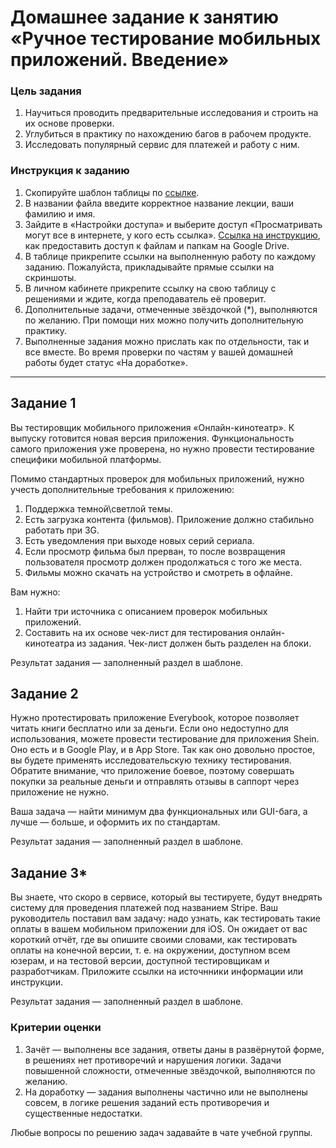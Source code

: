 # Домашнее задание к занятию «Ручное тестирование мобильных приложений. Введение»

### Цель задания

1. Научиться проводить предварительные исследования и строить на их основе проверки.
2. Углубиться в практику по нахождению багов в рабочем продукте.
3. Исследовать популярный сервис для платежей и работу с ним.

### Инструкция к заданию

1. Скопируйте шаблон таблицы по [ссылке](https://u.netology.ru/backend/uploads/lms/content_assets/file/1301/1.1__QAMID-53_%D1%88%D0%B0%D0%B1%D0%BB%D0%BE%D0%BD.xlsx).
2. В названии файла введите корректное название лекции, ваши фамилию и имя.
3. Зайдите в «Настройки доступа» и выберите доступ «Просматривать могут все в интернете, у кого есть ссылка». [Ссылка на инструкцию](https://support.google.com/docs/answer/2494822?hl=ru&co=GENIE.Platform%3DDesktop), как предоставить доступ к файлам и папкам на Google Drive.
4. В таблице прикрепите ссылки на выполненную работу по каждому заданию. Пожалуйста, прикладывайте прямые ссылки на скриншоты.
5. В личном кабинете прикрепите ссылку на свою таблицу с решениями и ждите, когда преподаватель её проверит.
6. Дополнительные задачи, отмеченные звёздочкой (*), выполняются по желанию. При помощи них можно получить дополнительную практику.
7. Выполненные задания можно прислать как по отдельности, так и все вместе. Во время проверки по частям у вашей домашней работы будет статус «На доработке».

------

## Задание 1

Вы тестировщик мобильного приложения «Онлайн-кинотеатр». К выпуску готовится новая версия приложения. Функциональность самого приложения уже проверена, но нужно провести тестирование специфики мобильной платформы.

Помимо стандартных проверок для мобильных приложений, нужно учесть дополнительные требования к приложению:
1. Поддержка темной\светлой темы.
2. Есть загрузка контента (фильмов). Приложение должно стабильно работать при 3G.
3. Есть уведомления при выходе новых серий сериала.
4. Если просмотр фильма был прерван, то после возвращения пользователя просмотр должен продолжаться с того же места.
5. Фильмы можно скачать на устройство и смотреть в офлайне.
   
Вам нужно:
1. Найти три источника с описанием проверок мобильных приложений.
2. Составить на их основе чек-лист для тестирования онлайн-кинотеатра из задания. Чек-лист должен быть разделен на блоки.

Результат задания — заполненный раздел в шаблоне.

## Задание 2 

Нужно протестировать приложение Everybook, которое позволяет читать книги бесплатно или за деньги.
Если оно недоступно для использования, можете провести тестирование для приложения Shein. Оно есть и в Google Play, и в App Store. Так как оно довольно простое, вы будете применять исследовательскую технику тестирования.
Обратите внимание, что приложение боевое, поэтому совершать покупки за реальные деньги и отправлять отзывы в саппорт через приложение не нужно.

Ваша задача — найти минимум два функциональных или GUI-бага, а лучше — больше, и оформить их по стандартам.

Результат задания — заполненный раздел в шаблоне.

## Задание 3*

Вы знаете, что скоро в сервисе, который вы тестируете, будут внедрять систему для проведения платежей под названием Stripe. 
Ваш руководитель поставил вам задачу: надо узнать, как тестировать такие оплаты в вашем мобильном приложении для iOS.
Он ожидает от вас короткий отчёт, где вы опишите своими словами, как тестировать оплаты на конечной версии, т. е. на окружении, доступном всем юзерам, и на тестовой версии, доступной тестировщикам и разработчикам. Приложите ссылки на источнники информации или инструкции.

Результат задания — заполненный раздел в шаблоне.

### Критерии оценки

1. Зачёт — выполнены все задания, ответы даны в развёрнутой форме, в решениях нет противоречий и нарушения логики. Задачи повышенной сложности, отмеченные звёздочкой, выполняются по желанию. 
2. На доработку — задания выполнены частично или не выполнены совсем, в логике решения заданий есть противоречия и существенные недостатки.

Любые вопросы по решению задач задавайте в чате учебной группы.
